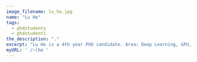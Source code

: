 ```yaml
---
image_filename: lu_he.jpg
name: "Lu He"
tags:
  - phdstudents
  - phdstudent1
the_description: "."
excerpt: "Lu He is a 4th year PhD candidate. Area: Deep Learning, GPU, Heterogeneous Computing."
myURL: ' /~lhe '
---
```

